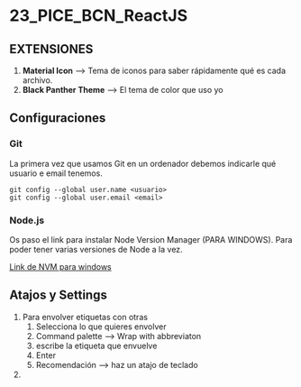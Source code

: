 # 23_PICE_BCN_ReactJS

## EXTENSIONES

1. **Material Icon** --> Tema de iconos para saber rápidamente qué es cada archivo.
2. **Black Panther Theme** --> El tema de color que uso yo


## Configuraciones

### Git

La primera vez que usamos Git en un ordenador debemos indicarle qué usuario e email tenemos.

```
git config --global user.name <usuario>
git config --global user.email <email>
```

### Node.js

Os paso el link para instalar Node Version Manager (PARA WINDOWS). Para poder tener varias versiones de Node a la vez. 

[Link de NVM para windows](https://github.com/coreybutler/nvm-windows/releases)

## Atajos y Settings

1. Para envolver etiquetas con otras
   1. Selecciona lo que quieres envolver
   2. Command palette --> Wrap with abbreviaton
   3. escribe la etiqueta que envuelve
   4. Enter
   5. Recomendación --> haz un atajo de teclado
2. 

